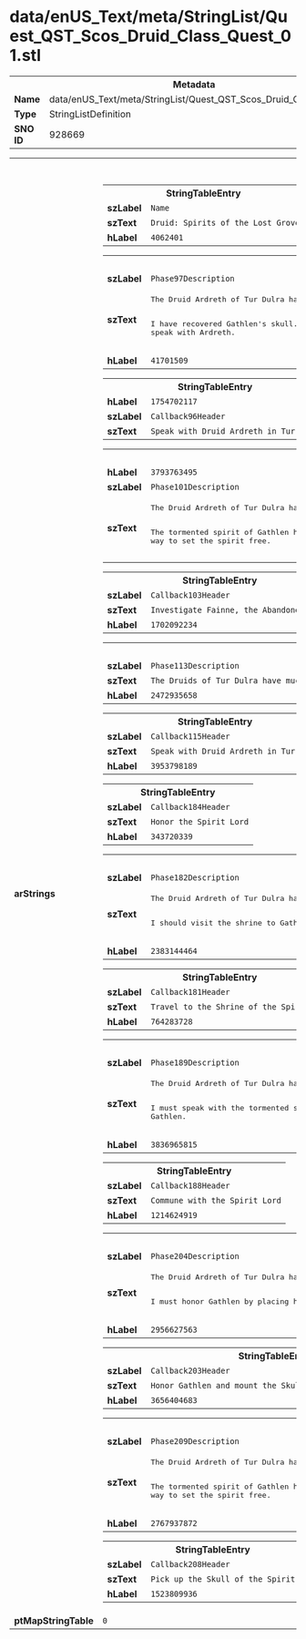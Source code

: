 <h1>data/enUS_Text/meta/StringList/Quest_QST_Scos_Druid_Class_Quest_01.stl</h1><table><tr><th colspan="100%">Metadata</th></tr><tr><td><b>Name</b></td><td>data/enUS_Text/meta/StringList/Quest_QST_Scos_Druid_Class_Quest_01.stl</td></tr><tr><td><b>Type</b></td><td>StringListDefinition</td></tr><tr><td><b>SNO ID</b></td><td>928669</td></tr></table>

<table><tr><th colspan="100%">Fields</th></tr><tr><td><b>arStrings</b></td><td><table><tr><th colspan="100%">StringTableEntry</th></tr><tr><td><b>szLabel</b></td><td><code>Name</code></td></tr><tr><td><b>szText</b></td><td><code>Druid: Spirits of the Lost Grove</code></td></tr><tr><td><b>hLabel</b></td><td><code>4062401</code></td></tr></table>


<table><tr><th colspan="100%">StringTableEntry</th></tr><tr><td><b>szLabel</b></td><td><code>Phase97Description</code></td></tr><tr><td><b>szText</b></td><td><pre>The Druid Ardreth of Tur Dulra has asked for aid in finding the ancient spirit Gathlen before the lesser spirits of the perish. 

I have recovered Gathlen's skull. I should return to Tur Dulra and speak with Ardreth. </pre></td></tr><tr><td><b>hLabel</b></td><td><code>41701509</code></td></tr></table>


<table><tr><th colspan="100%">StringTableEntry</th></tr><tr><td><b>hLabel</b></td><td><code>1754702117</code></td></tr><tr><td><b>szLabel</b></td><td><code>Callback96Header</code></td></tr><tr><td><b>szText</b></td><td><code>Speak with Druid Ardreth in Tur Dulra</code></td></tr></table>


<table><tr><th colspan="100%">StringTableEntry</th></tr><tr><td><b>hLabel</b></td><td><code>3793763495</code></td></tr><tr><td><b>szLabel</b></td><td><code>Phase101Description</code></td></tr><tr><td><b>szText</b></td><td><pre>The Druid Ardreth of Tur Dulra has asked for aid in finding the ancient spirit Gathlen before the lesser spirits of the perish. 

The tormented spirit of Gathlen has been imprisoned. I must find a way to set the spirit free. </pre></td></tr></table>


<table><tr><th colspan="100%">StringTableEntry</th></tr><tr><td><b>szLabel</b></td><td><code>Callback103Header</code></td></tr><tr><td><b>szText</b></td><td><code>Investigate Fainne, the Abandoned Grove</code></td></tr><tr><td><b>hLabel</b></td><td><code>1702092234</code></td></tr></table>


<table><tr><th colspan="100%">StringTableEntry</th></tr><tr><td><b>szLabel</b></td><td><code>Phase113Description</code></td></tr><tr><td><b>szText</b></td><td><code>The Druids of Tur Dulra have much to teach. I should travel there and learn of the powers they possess. </code></td></tr><tr><td><b>hLabel</b></td><td><code>2472935658</code></td></tr></table>


<table><tr><th colspan="100%">StringTableEntry</th></tr><tr><td><b>szLabel</b></td><td><code>Callback115Header</code></td></tr><tr><td><b>szText</b></td><td><code>Speak with Druid Ardreth in Tur Dulra</code></td></tr><tr><td><b>hLabel</b></td><td><code>3953798189</code></td></tr></table>


<table><tr><th colspan="100%">StringTableEntry</th></tr><tr><td><b>szLabel</b></td><td><code>Callback184Header</code></td></tr><tr><td><b>szText</b></td><td><code>Honor the Spirit Lord</code></td></tr><tr><td><b>hLabel</b></td><td><code>343720339</code></td></tr></table>


<table><tr><th colspan="100%">StringTableEntry</th></tr><tr><td><b>szLabel</b></td><td><code>Phase182Description</code></td></tr><tr><td><b>szText</b></td><td><pre>The Druid Ardreth of Tur Dulra has asked for aid in finding the ancient spirit Gathlen before the lesser spirits of the perish. 

I should visit the shrine to Gathlen and pay homage there. </pre></td></tr><tr><td><b>hLabel</b></td><td><code>2383144464</code></td></tr></table>


<table><tr><th colspan="100%">StringTableEntry</th></tr><tr><td><b>szLabel</b></td><td><code>Callback181Header</code></td></tr><tr><td><b>szText</b></td><td><code>Travel to the Shrine of the Spirit Lord</code></td></tr><tr><td><b>hLabel</b></td><td><code>764283728</code></td></tr></table>


<table><tr><th colspan="100%">StringTableEntry</th></tr><tr><td><b>szLabel</b></td><td><code>Phase189Description</code></td></tr><tr><td><b>szText</b></td><td><pre>The Druid Ardreth of Tur Dulra has asked for aid in finding the ancient spirit Gathlen before the lesser spirits of the perish. 

I must speak with the tormented spirit of Gathlen.</pre></td></tr><tr><td><b>hLabel</b></td><td><code>3836965815</code></td></tr></table>


<table><tr><th colspan="100%">StringTableEntry</th></tr><tr><td><b>szLabel</b></td><td><code>Callback188Header</code></td></tr><tr><td><b>szText</b></td><td><code>Commune with the Spirit Lord</code></td></tr><tr><td><b>hLabel</b></td><td><code>1214624919</code></td></tr></table>


<table><tr><th colspan="100%">StringTableEntry</th></tr><tr><td><b>szLabel</b></td><td><code>Phase204Description</code></td></tr><tr><td><b>szText</b></td><td><pre>The Druid Ardreth of Tur Dulra has asked for aid in finding the ancient spirit Gathlen before the lesser spirits of the perish. 

I must honor Gathlen by placing his skull on the shrine. </pre></td></tr><tr><td><b>hLabel</b></td><td><code>2956627563</code></td></tr></table>


<table><tr><th colspan="100%">StringTableEntry</th></tr><tr><td><b>szLabel</b></td><td><code>Callback203Header</code></td></tr><tr><td><b>szText</b></td><td><code>Honor Gathlen and mount the Skull of the Stag Lord on the Altar</code></td></tr><tr><td><b>hLabel</b></td><td><code>3656404683</code></td></tr></table>


<table><tr><th colspan="100%">StringTableEntry</th></tr><tr><td><b>szLabel</b></td><td><code>Phase209Description</code></td></tr><tr><td><b>szText</b></td><td><pre>The Druid Ardreth of Tur Dulra has asked for aid in finding the ancient spirit Gathlen before the lesser spirits of the perish. 

The tormented spirit of Gathlen has been imprisoned. I must find a way to set the spirit free. </pre></td></tr><tr><td><b>hLabel</b></td><td><code>2767937872</code></td></tr></table>


<table><tr><th colspan="100%">StringTableEntry</th></tr><tr><td><b>szLabel</b></td><td><code>Callback208Header</code></td></tr><tr><td><b>szText</b></td><td><code>Pick up the Skull of the Spirit Lord</code></td></tr><tr><td><b>hLabel</b></td><td><code>1523809936</code></td></tr></table>


</td></tr><tr><td><b>ptMapStringTable</b></td><td><code>0</code></td></tr></table>

